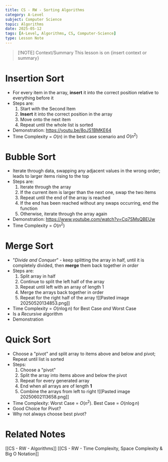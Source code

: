 ```yaml
---
title: CS - RW - Sorting Algorithms
category: A-Level
subject: Computer Science
topic: Algorithms
date: 2025-05-12
tags: [A-Level, Algorithms, CS, Computer-Science]
type: Lesson Note
---
```


> [!NOTE] Context/Summary
> This lesson is on {insert context or summary}
# Insertion Sort
- For every item in the array, **insert** it into the correct position relative to everything before it
- Steps are:
	1) Start with the Second Item
	2) **Insert** it into the correct position in the array
	3) Move onto the next item
	4) Repeat until the whole list is sorted
- Demonstration: https://youtu.be/8oJS1BMKE64
- Time Complexity = $O(n$) in the best case scenario and $O(n^2)$

# Bubble Sort
- Iterate through data, swapping any adjacent values in the wrong order; leads to larger items rising to the top
- Steps are:
	1) Iterate through the array
	2) If the current item is larger than the next one, swap the two items
	3) Repeat until the end of the array is reached
	4) If the end has been reached without any swaps occurring, end the function
	5) Otherwise, iterate through the array again
- Demonstration: https://www.youtube.com/watch?v=Cq7SMsQBEUw
- Time Complexity = $O(n^2)$ 

# Merge Sort
- "*Divide and Conquer*" - keep splitting the array in half, until it is completely divided, then **merge** them back together *in order*
- Steps are:
	1) Split array in half
	2) Continue to split the left half of the array
	3) Repeat until left with an array of length 1
	4) Merge the arrays back together in order
	5) Repeat for the right half of the array ![[Pasted image 20250520134853.png]]
- Time Complexity = $O(n\log n)$ for Best Case *and* Worst Case
- Is a *Recursive* algorithm
- Demonstration

# Quick Sort
- Choose a "pivot" and split array to items above and below and pivot; Repeat until list is sorted
- Steps:
	1) Choose a "pivot"
	2) Split the array into items above and below the pivot
	3) Repeat for every generated array
	4) End when all arrays are of length **1**
	5) Combine the arrays from left to right ![[Pasted image 20250602113658.png]]
- Time Complexity: Worst Case = $O(n^2)$. Best Case = $O(n\log n)$ 
- Good Choice for Pivot?
- Why not always choose best pivot?
# Related Notes
[[CS - RW - Algorithms]]
[[CS - RW - Time Complexity, Space Complexity & Big O Notation]]